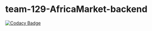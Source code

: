 # team-129-AfricaMarket-backend


[![Codacy Badge](https://app.codacy.com/project/badge/Grade/fc46cf8432134c08914a4aed273362d4)](https://www.codacy.com/gh/BuildForSDGCohort2/team-129-backend?utm_source=github.com&amp;utm_medium=referral&amp;utm_content=BuildForSDGCohort2/team-129-backend&amp;utm_campaign=Badge_Grade)
